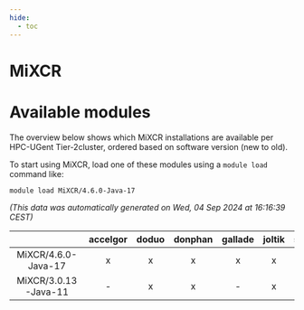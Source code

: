 ```yaml
---
hide:
  - toc
---
```


MiXCR
=====

# Available modules


The overview below shows which MiXCR installations are available per HPC-UGent Tier-2cluster, ordered based on software version (new to old).

To start using MiXCR, load one of these modules using a `module load` command like:

```shell
module load MiXCR/4.6.0-Java-17
```

*(This data was automatically generated on Wed, 04 Sep 2024 at 16:16:39 CEST)*  

| |accelgor|doduo|donphan|gallade|joltik|shinx|skitty|
| :---: | :---: | :---: | :---: | :---: | :---: | :---: | :---: |
|MiXCR/4.6.0-Java-17|x|x|x|x|x|-|x|
|MiXCR/3.0.13-Java-11|-|x|x|-|x|-|-|
